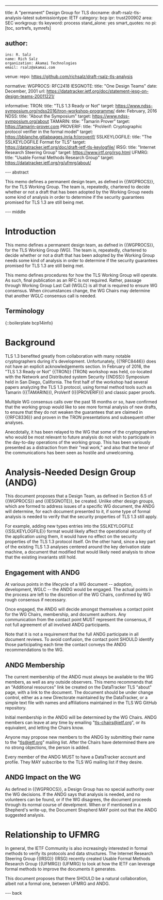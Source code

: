 ---
title: A "permanent" Design Group for TLS
docname: draft-rsalz-tls-analysis-latest
submissiontype: IETF
category: bcp
ipr: trust200902
area: SEC
workgroup: tls
keyword: process
stand_alone: yes
smart_quotes: no
pi: [toc, sortrefs, symrefs]

author:
  -
    ins: R. Salz
    name: Rich Salz
    organization: Akamai Technologies
    email: rsalz@akamai.com

venue:
  repo: https://github.com/richsalz/draft-rsalz-tls-analysis

normative:
  WGPROCS: RFC2418
  IESGNOTE:
    title: "One Design Teams"
    date: December, 2001
    url: https://datatracker.ietf.org/doc/statement-iesg-on-design-teams-20011221/

informative:
  TRON:
    title: "TLS 1.3 Ready or Not"
    target: https://www.ndss-symposium.org/ndss2016/tron-workshop-programme/
    date: February, 2016
  NDSS:
    title: "About the Symposium"
    target: https://www.ndss-symposium.org/about
  TAMARIN:
    title: "Tamarin Prover"
    target: https://tamarin-prover.com
  PROVERIF:
    title: "ProVerif: Cryptographic protocol verifier in the formal model"
    target: https://bblanche.gitlabpages.inria.fr/proverif/
  SSLKEYLOGFILE:
    title: "The SSLKEYLOGFILE Format for TLS"
    target: https://datatracker.ietf.org/doc/draft-ietf-tls-keylogfile/
  IRSG:
    title: "Internet Research Steering Group"
    target: https://www.irtf.org/irsg.html
  UFMRG:
    title: "Usable Formal Methods Research Group"
    target: https://datatracker.ietf.org/rg/ufmrg/about/

--- abstract

This memo defines a permanent design team, as defned in
{{WGPROCS}}, for the TLS Working Group.
The team is, repeatedly, chartered to decide whether or not
a draft that has been adopted by the Working Group needs some
kind of analysis in order to determine if the security guarantees
promised for TLS 1.3 are still being met.

--- middle

# Introduction

This memo defines a permanent design team, as defned in
{{WGPROCS}}, for the TLS Working Group (WG).
The team is, repeatedly, chartered to decide whether or not
a draft that has been adopted by the Working Group needs some
kind of analysis in order to determine if the security guarantees
promised for TLS 1.3 are still being met.

This memo defines procedures for how the TLS Working Group will
operate. As such, final publication as an RFC is not required.
Rather, passage through Working Group Last Call (WGLC) is all that
is required to ensure WG consensus. When circumstances change,
the WG Chairs may determine that another WGLC consensus call is needed.

## Terminology

{::boilerplate bcp14info}

# Background

TLS 1.3 benefited greatly from collaboration with many notable
cryptographers during it's development. Unfortunately, {{?RFC8446}} does
not have an explicit acknowledgements section.
In February of 2016,
the "TLS 1.3 Ready or Not" {{TRON}} (TRON) workshop was held,
co-located with the
Network and Distributed system Security {{NDSS}} Symposium held in
San Diego, California.
The first half of the workshop had several papers analyzing the TLS 1.3
protocol, using formal method tools such as Tamarin ({{TAMARIN}}),
ProVerif (({{PROVERIF}}) and classic paper proofs.

Multiple WG consensus calls over the past 18 months or so, have confirmed
that the working group would like to see more formal analysis
of new drafts, to ensure that they do not weaken the guarantees
that are claimed in {{!RFC8336}} and proven in the TRON presentations
and subsequent other analyses.

Anecdotally, it has been relayed to the WG that some of the cryptographers
who would be most relevant to future analysis do not wish to participate
in the day-to-day operations of the working group.
This has been variously presented as a distraction from their "real work,"
and also that the tenor of the communications has been seen as hostile
and unwelcoming.

# Analysis-Needed Design Group (ANDG)

This document proposes that a Design Team, as defined in
Section 6.5 of {{WGPROCS}} and {{IESGNOTE}}, be created.
Unlike other design groups, which are formed to address issues
of a specific WG document, the ANDG will determine, for each
document presented to it, if some type of formal analysis is needed
to verify that the security properties of TLS 1.3 still apply.

For example, adding new types entries into the SSLKEYLOGFILE
{{SSLKEYLOGFILE}} format would likely affect the operational
security of the application using them, it would have no
effect on the security properties of the TLS 1.3 protocol itself.
On the other hand, since a key part of the existing TLS 1.3
analyses centered around the key derivation state machine, a
document that modified that would likely need analysis to show
that the existing invariants still hold.

## Engagement with ANDG

At various points in the lifecycle of a WG document -- adoption,
development, WGLC -- the ANDG would be engaged.
The actual points in the process are left to the discretion of the WG Chairs,
confirmed by WG rough consensus if necessary.

Once engaged, the ANDG will decide amongst themselves a contact
point for the WG Chairs, membership, and document authors.
Any communication from the contact point MUST represent the consensus,
if not full agreement of all involved ANDG participants.

Note that it is not a requirement that the full ANDG participate in
all document reviews. To avoid confusion, the contact point SHOULD
identify those participating each time the contact conveys the ANDG
recommendations to the WG.

## ANDG Membership

The current membership of the ANDG must always be available to the WG
members, as well as any outside observers.
This memo recommends that an "Additional resources" link be created on
the DataTracker TLS "about" page, with a link to the document.
The document should be under change control, either as a new Directorate
maintained by the DataTracker, or a simple text file with names and
affiliations maintained in the TLS WG GitHub repository.

Initial membership in the ANDG will be determined by the WG Chairs.
ANDG members can leave at any time by emailing "tls-chairs@ietf.org",
or its equivalent, and letting the Chairs know.

Anyone may propose new members to the ANDG by submitting their name
to the "tls@ietf.org" mailing list. After the Chairs have determined
there are no strong objections, the person is added.

Every member of the ANDG MUST to have a DataTracker account
and profile. They MAY subscribe to the TLS WG mailing list if they
desire.

## ANDG Impact on the WG

As defined in {{WGPROCS}}, a Design Group has no special authority over
the WG decisions.
If the ANDG says that analysis is needed, and no volunteers can be found,
or if the WG disagrees, the document proceeds through its normal course
of develpment.
When or if mentioned in a Shepherd's write-up, the Document Shepherd MAY
point out that the ANDG suggested analysis.

# Relationship to UFMRG

In general, the IETF Community is also increasingly interested in formal
methods to verify its protocols and data structures.
The Internet Research Steering Group {{IRSG}} (IRSG) recently created
Usable Formal Methods Research Group {{UFMRG}} (UFMRG) to look at how
the IETF can leverage formal methods to improve the documents it
generates.

This document proposes that there SHOULD be a natural collaboration,
albeit not a formal one, between UFMRG and ANDG.

--- back
